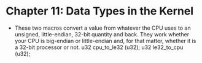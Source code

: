 # Chapter 11: Data Types in the Kernel
- These two macros convert a value from whatever the CPU uses to an unsigned, little-endian, 32-bit quantity and back. They work whether your CPU is big-endian or little-endian and, for that matter, whether it is a 32-bit processor or not. u32 cpu_to_le32 (u32); u32 le32_to_cpu (u32);